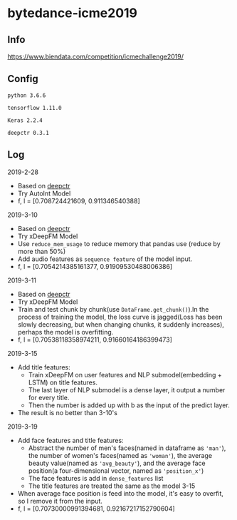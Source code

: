 # bytedance-icme2019

## Info
https://www.biendata.com/competition/icmechallenge2019/


## Config
```python 3.6.6```

```tensorflow 1.11.0```

```Keras 2.2.4```

```deepctr 0.3.1```


## Log


2019-2-28

- Based on [deepctr](https://deepctr-doc.readthedocs.io/en/latest/)
- Try AutoInt Model
- f, l = [0.708724421609, 0.911346540388]

2019-3-10

- Based on [deepctr](https://deepctr-doc.readthedocs.io/en/latest/)
- Try xDeepFM Model
- Use ```reduce_mem_usage``` to reduce memory that pandas use (reduce by more than 50%)
- Add audio features as ```sequence feature``` of the model input.
- f, l = [0.7054214385161377, 0.91909530488006386]

2019-3-11

- Based on [deepctr](https://deepctr-doc.readthedocs.io/en/latest/)
- Try xDeepFM Model
- Train and test chunk by chunk(use ```DataFrame.get_chunk()```).In the process of training the model, the loss curve is jagged(Loss has been slowly decreasing, but when changing chunks, it suddenly increases), perhaps the model is overfitting.
- f, l = [0.70538118358974211, 0.91660164186399473]
  
2019-3-15

- Add title features: 
   - Train xDeepFM on user features and NLP submodel(embedding + LSTM) on title features. 
   - The last layer of NLP submodel is a dense layer, it output a number for every title. 
   - Then the number is added up with b as the input of the predict layer.
- The result is no better than 3-10's

2019-3-19

- Add face features and title features: 
   - Abstract the number of men's faces(named in dataframe as ```'man'```), the number of women's faces(named as ```'woman'```), the average beauty value(named as ```'avg_beauty'```), and the average face position(a four-dimensional vector, named as ```'position_x'```)
   - The face features is add in ```dense_features``` list
   - The title features are treated the same as the model 3-15
- When average face position is feed into the model, it's easy to overfit, so I remove it from the input.
- f, l = [0.70730000991394681, 0.92167217152790604]